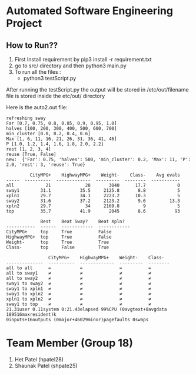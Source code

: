 # Automated Software Engineering Project

## How to Run??

1. First Install requirement by pip3 install -r requirement.txt
2. go to src/ directory and then python3 main.py
3. To run all the files :
   - python3 testScript.py

After running the testScript.py the output will be stored in /etc/out/filename file is stored inside the etc/out/ directory

Here is the auto2.out file:
```
refreshing sway
Far [0.7, 0.75, 0.8, 0.85, 0.9, 0.95, 1.0]
halves [100, 200, 300, 400, 500, 600, 700]
min_cluster [0.0, 0.2, 0.4, 0.6]
Max [1, 6, 11, 16, 21, 26, 31, 36, 41, 46]
P [1.0, 1.2, 1.4, 1.6, 1.8, 2.0, 2.2]
rest [1, 2, 3, 4]
reuse [True, False]
new:  {'Far': 0.75, 'halves': 500, 'min_cluster': 0.2, 'Max': 11, 'P': 2.0, 'rest': 3, 'reuse': True}

         CityMPG+    HighwayMPG+    Weight-    Class-    Avg evals
-----  ----------  -------------  ---------  --------  -----------
all            21             28       3040      17.7            0
sway1        31.1           35.5     2125.8       8.8            5
xpln1        29.7           34.1     2223.2      10.3            5
sway2        31.6           37.2     2123.2       9.6         13.3
xpln2        29.7             34     2169.8         9            5
top          35.7           41.9       2045       8.6           93

             Best    Beat Sway?    Beat Xpln?
-----------  ------  ------------  ------------
CityMPG+     top     True          False
HighwayMPG+  top     True          False
Weight-      top     True          True
Class-       top     False         True

                CityMPG+    HighwayMPG+    Weight-    Class-
--------------  ----------  -------------  ---------  --------
all to all      =           =              =          =
all to sway1    ≠           ≠              ≠          ≠
all to sway2    ≠           ≠              ≠          ≠
sway1 to sway2  ≠           ≠              ≠          ≠
sway1 to xpln1  ≠           ≠              ≠          ≠
sway1 to xpln2  ≠           ≠              ≠          ≠
xpln1 to xpln2  ≠           ≠              ≠          ≠
sway1 to top    ≠           ≠              ≠          ≠
21.31user 0.11system 0:21.43elapsed 99%CPU (0avgtext+0avgdata 189516maxresident)k
0inputs+16outputs (0major+46029minor)pagefaults 0swaps
```
# Team Member (Group 18)

1. Het Patel (hpatel28)
2. Shaunak Patel (shpate25)

